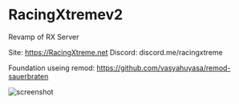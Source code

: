 # RacingXtremev2
Revamp of RX Server 

Site: https://RacingXtreme.net 
Discord: discord.me/racingxtreme

Foundation useing remod: https://github.com/vasyahuyasa/remod-sauerbraten

![screenshot](https://cdn.discordapp.com/attachments/484189441896742915/835241530692075550/TheCrew4.png)

